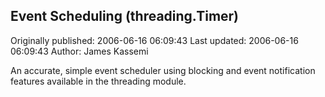## Event Scheduling (threading.Timer)

Originally published: 2006-06-16 06:09:43
Last updated: 2006-06-16 06:09:43
Author: James Kassemi

An accurate, simple event scheduler using blocking and event notification features available in the threading module.